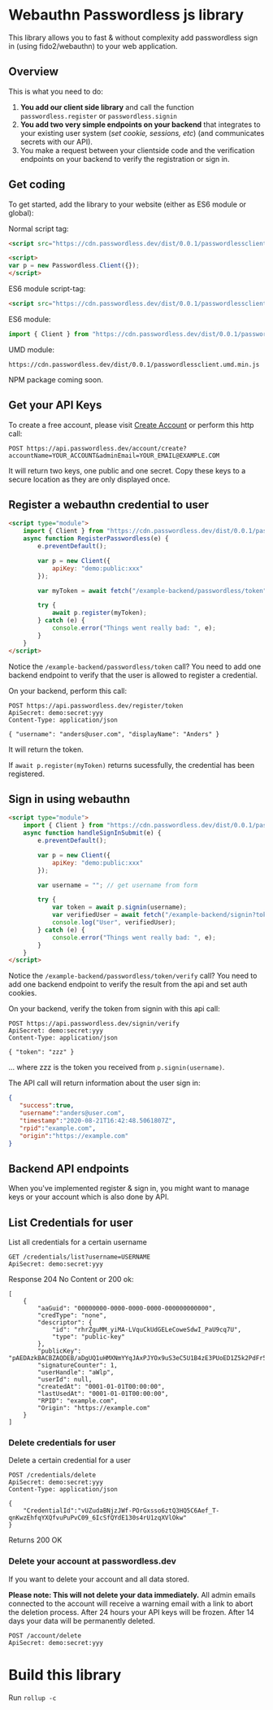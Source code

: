 # Webauthn Passwordless js library

This library allows you to fast & without complexity add passwordless sign in (using fido2/webauthn) to your web application.


## Overview

This is what you need to do:

1. **You add our client side library** and call the function `passwordless.register` or `passwordless.signin`
2. **You add two very simple endpoints on your backend** that integrates to your existing user system (*set cookie, sessions, etc*) (and communicates secrets with our API).
3. You make a request between your clientside code and the verification endpoints on your backend to verify the registration or sign in.
 
## Get coding
To get started, add the library to your website (either as ES6 module or global):

Normal script tag:
```html
<script src="https://cdn.passwordless.dev/dist/0.0.1/passwordlessclient.min.js" integrity="sha384-TPor6eIWM4IefSReNrio8zR0tr3LIHYNSwlSNKArZo42TEWTmByjkkJm/vvnUxxv" crossorigin="anonymous"></script>

<script>
var p = new Passwordless.Client({});
</script>
```

ES6 module script-tag:
```html
<script src="https://cdn.passwordless.dev/dist/0.0.1/passwordlessclient.min.mjs" integrity="sha384-fE4M8MiZ1Ps1XtxCO4qB4m6Z9Lj9N7HRpe8IAajQSDFC9g7mBeVeQH2sC99fvBva" crossorigin="anonymous"></script>
```

ES6 module:
```js
import { Client } from "https://cdn.passwordless.dev/dist/0.0.1/passwordlessclient.min.mjs"
```

UMD module:
```
https://cdn.passwordless.dev/dist/0.0.1/passwordlessclient.umd.min.js
```

NPM package coming soon.

## Get your API Keys

To create a free account, please visit [Create Account](https://beta.passwordless.dev/create-acount) or perform this http call:

```http
POST https://api.passwordless.dev/account/create?accountName=YOUR_ACCOUNT&adminEmail=YOUR_EMAIL@EXAMPLE.COM
```

It will return two keys, one public and one secret. Copy these keys to a secure location as they are only displayed once.

## Register a webauthn credential to user

```html
<script type="module">
    import { Client } from "https://cdn.passwordless.dev/dist/0.0.1/passwordlessclient.min.mjs";
    async function RegisterPasswordless(e) {
        e.preventDefault();

        var p = new Client({
            apiKey: "demo:public:xxx"
        });

        var myToken = await fetch("/example-backend/passwordless/token").then(r => r.text());

        try {
            await p.register(myToken);
        } catch (e) {
            console.error("Things went really bad: ", e);
        }
    }
</script>
```

Notice the `/example-backend/passwordless/token` call?
You need to add one backend endpoint to verify that the user is allowed to register a credential.

On your backend, perform this call:

```http
POST https://api.passwordless.dev/register/token
ApiSecret: demo:secret:yyy
Content-Type: application/json

{ "username": "anders@user.com", "displayName": "Anders" } 
```
It will return the token.

If `await p.register(myToken)` returns sucessfully, the credential has been registered.

## Sign in using webauthn

```html
<script type="module">
    import { Client } from "https://cdn.passwordless.dev/dist/0.0.1/passwordlessclient.min.mjs";
    async function handleSignInSubmit(e) {
        e.preventDefault();

        var p = new Client({
            apiKey: "demo:public:xxx"
        });

        var username = ""; // get username from form

        try {
            var token = await p.signin(username);
            var verifiedUser = await fetch("/example-backend/signin?token=" + token).then(r => r.json());
            console.log("User", verifiedUser);
        } catch (e) {
            console.error("Things went really bad: ", e);
        }
    }
</script>
```
Notice the `/example-backend/passwordless/token/verify` call?
You need to add one backend endpoint to verify the result from the api and set auth cookies.

On your backend, verify the token from signin with this api call:

```http
POST https://api.passwordless.dev/signin/verify
ApiSecret: demo:secret:yyy
Content-Type: application/json

{ "token": "zzz" }
```
... where zzz is the token you received from `p.signin(username)`.

The API call will return information about the user sign in:

```json
{
   "success":true,
   "username":"anders@user.com",
   "timestamp":"2020-08-21T16:42:48.5061807Z",
   "rpid":"example.com",
   "origin":"https://example.com"
}
```

## Backend API endpoints

When you've implemented register & sign in, you might want to manage keys or your account which is also done by API.

## List Credentials for user

List all credentials for a certain username

```http
GET /credentials/list?username=USERNAME
ApiSecret: demo:secret:yyy
```

Response 204 No Content or 200 ok:
```
[
    {
        "aaGuid": "00000000-0000-0000-0000-000000000000",
        "credType": "none",
        "descriptor": {
            "id": "rhrZguMM_yiMA-LVquCkUdGELeCoweSdwI_PaU9cq7U",
            "type": "public-key"
        },
        "publicKey": "pAEDAzkBACBZAQDEB/aDgUQ1uHMXNmYYqJAxPJYOx9uS3eC5U1B4zE3PUoED1Z5k2PdFr5huW/KruuwZCY9FYmJf5xUc/z0WUF6ENZL0rzM3aQ+OeYW13lVR0t7tyzLd4ZDOLu4jSdxgqkbxA333lbR4SCiqNQrw5KkB88mqumodWsF/J+1IyY523UR4iR7J/4jLhNTEcmsO8FFc82konW+7U5LpujqMgQBkM+WreclCrm4L5QtIqMabW9KD31FLKwm5OryAmTBWd+XP1nsIae2X6wqVg9HVOGM0hkcu5WphA4/6VZTZM90JWavNPpZHmnnG62UkiXBR45Ncmx1HEKdptT3GwXwwiY9hIUMBAAE=",
        "signatureCounter": 1,
        "userHandle": "aWlp",
        "userId": null,
        "createdAt": "0001-01-01T00:00:00",
        "lastUsedAt": "0001-01-01T00:00:00",
        "RPID": "example.com",
        "Origin": "https://example.com"
    }
]
```

### Delete credentials for user

Delete a certain credential for a user

```http
POST /credentials/delete
ApiSecret: demo:secret:yyy
Content-Type: application/json

{    
    "CredentialId":"vUZudaBNjzJWf-POrGxsso6ztQ3HQ5C6Aef_T-qnKwzEhfqYXQfvuPuPvC09_6IcSfQYdE130s4rU1zqXVlOkw"
}
```

Returns 200 OK

### Delete your account at passwordless.dev

If you want to delete your account and all data stored.

**Please note: This will not delete your data immediately.**
All admin emails connected to the account will receive a warning email with a link to abort the deletion process.
After 24 hours your API keys will be frozen.
After 14 days your data will be permanently deleted.

```
POST /account/delete
ApiSecret: demo:secret:yyy
```


# Build this library

Run `rollup -c`

